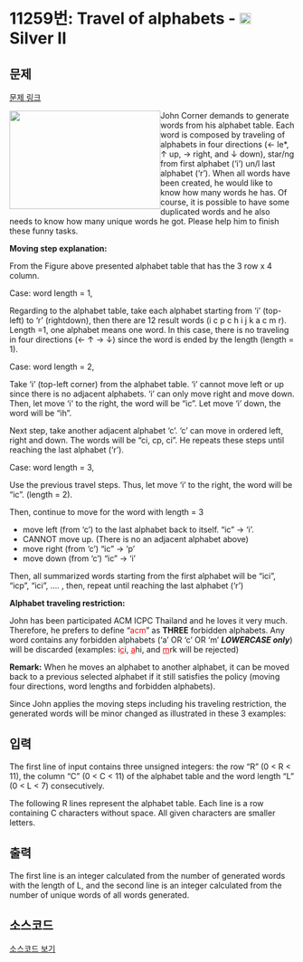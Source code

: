 # 11259번: Travel of alphabets - <img src="https://static.solved.ac/tier_small/9.svg" style="height:20px" /> Silver II

<!-- performance -->

<!-- 문제 제출 후 깃허브에 푸시를 했을 때 제출한 코드의 성능이 입력될 공간입니다.-->

<!-- end -->

## 문제

[문제 링크](https://boj.kr/11259)


<p><img alt="" src="https://onlinejudgeimages.s3-ap-northeast-1.amazonaws.com/problem/11259/1.png" style="float:left; height:174px; width:267px">John Corner demands to generate words from his alphabet table. Each word is composed by traveling of alphabets in four directions (← le*, ↑ up, → right, and ↓ down), star/ng from first alphabet (‘i’) un/l last alphabet (‘r’). When all words have been created, he would like to know how many words he has. Of course, it is possible to have some duplicated words and he also needs to know how many unique words he got. Please help him to finish these funny tasks.</p>

<p><strong>Moving step explanation:</strong></p>

<p>From the Figure above presented alphabet table that has the 3 row x 4 column.</p>

<p>Case: word length = 1,</p>

<p>Regarding to the alphabet table, take each alphabet starting from ‘i’ (top-left) to ‘r’ (rightdown), then there are 12 result words (i c p c h i j k a c m r). Length =1, one alphabet means one word. In this case, there is no traveling in four directions (← ↑ → ↓) since the word is ended by the length (length = 1).</p>

<p>Case: word length = 2,</p>

<p>Take ‘i’ (top-left corner) from the alphabet table. ‘i’ cannot move left or up since there is no adjacent alphabets. ‘i’ can only move right and move down. Then, let move ‘i' to the right, the word will be “ic”. Let move ‘i’ down, the word will be “ih”.</p>

<p>Next step, take another adjacent alphabet ‘c’. ‘c’ can move in ordered left, right and down. The words will be “ci, cp, ci”. He repeats these steps until reaching the last alphabet (‘r’).</p>

<p>Case: word length = 3,</p>

<p>Use the previous travel steps. Thus, let move ‘i’ to the right, the word will be “ic”. (length = 2).</p>

<p>Then, continue to move for the word with length = 3</p>

<ul>
<li>move left (from ‘c’) to the last alphabet back to itself. “ic” -&gt; ‘i’.</li>
<li>CANNOT move up. (There is no an adjacent alphabet above)</li>
<li>move right (from ‘c’) “ic” -&gt; ‘p’</li>
<li>move down (from ‘c’) “ic” -&gt; ‘i’</li>
</ul>

<p>Then, all summarized words starting from the first alphabet will be “ici”, “icp”, “ici”, …. , then, repeat until reaching the last alphabet (‘r’)</p>

<p><strong>Alphabet traveling restriction:</strong></p>

<p>John has been participated ACM ICPC Thailand and he loves it very much. Therefore, he prefers to define “<span style="color:#FF0000">acm</span>” as <strong>THREE</strong> forbidden alphabets. Any word contains any forbidden alphabets (‘a’ OR ‘c’ OR ‘m’ <em><strong>LOWERCASE only</strong></em>) will be discarded (examples: i<span style="color:#FF0000"><u>c</u></span>i, <span style="color:#FF0000"><u>a</u></span>hi, and <span style="color:#FF0000"><u>m</u></span>rk will be rejected)&nbsp;</p>

<p><strong>Remark:</strong> When he moves an alphabet to another alphabet, it can be moved back to a previous selected alphabet if it still satisfies the policy (moving four directions, word lengths and forbidden alphabets).</p>

<p>Since John applies the moving steps including his traveling restriction, the generated words will be minor changed as illustrated in these 3 examples:&nbsp;</p>



## 입력


<p>The first line of input contains three unsigned integers: the row “R” (0 &lt; R &lt; 11), the column “C” (0 &lt; C &lt; 11) of the alphabet table and the word length “L” (0 &lt; L &lt; 7) consecutively.</p>

<p>The following R lines represent the alphabet table. Each line is a row containing C characters without space. All given characters are smaller letters.&nbsp;</p>



## 출력


<p>The first line is an integer calculated from the number of generated words with the length of L, and the second line is an integer calculated from the number of unique words of all words generated.&nbsp;</p>



## 소스코드

[소스코드 보기](Main.java)